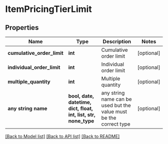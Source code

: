 # ItemPricingTierLimit


## Properties
Name | Type | Description | Notes
------------ | ------------- | ------------- | -------------
**cumulative_order_limit** | **int** | Cumulative order limit | [optional] 
**individual_order_limit** | **int** | Individual order limit | [optional] 
**multiple_quantity** | **int** | Multiple quantity | [optional] 
**any string name** | **bool, date, datetime, dict, float, int, list, str, none_type** | any string name can be used but the value must be the correct type | [optional]

[[Back to Model list]](../README.md#documentation-for-models) [[Back to API list]](../README.md#documentation-for-api-endpoints) [[Back to README]](../README.md)


